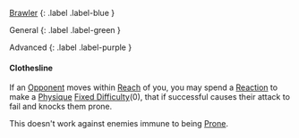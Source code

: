 
[Brawler](Game/Brawler)
{: .label .label-blue }

General
{: .label .label-green }

Advanced
{: .label .label-purple }
#### Clothesline
If an [Opponent](Core/Terminology#Opponent) moves within [Reach](Core/Movement#Reach) of you, you may spend a [Reaction](Game/Core/Blocks/Reaction) to make a [Physique](Core/Strength#Physique) [Fixed Difficulty](Game/Core/Skills#Fixed%20Difficulty)(0), that if successful causes their attack to fail and knocks them prone.

This doesn't work against enemies immune to being [Prone](Game/Core/Effects#Prone).


